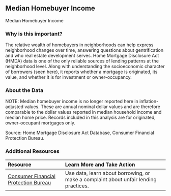 ## Median Homebuyer Income
Median Homebuyer Income

### Why is this important?
The relative wealth of homebuyers in neighborhoods can help express neighborhood changes over time, answering questions about gentrification and who real estate development serves. Home Mortgage Disclosure Act (HMDA) data is one of the only reliable sources of lending patterns at the neighborhood level. Along with understanding the socioeconomic character of borrowers (seen here), it reports whether a mortgage is originated, its value, and whether it is for investment or owner-occupancy. 

### About the Data
NOTE: Median homebuyer income is  no longer reported here in  inflation-adjusted values. These are annual nominal dollar values and are therefore comparable to the dollar values reported in median household income and median home price. Records included in this analysis are for originated, owner-occupant mortgages only. 

Source: Home Mortgage Disclosure Act Database, Consumer Financial Protection Bureau. 
### Additional Resources

|Resource | Learn More and Take Action | 
|:--- | :--- |
|[Consumer Financial Protection Bureau](http://cfpb.org) | Use data, learn about borrowing, or make a complaint about unfair lending practices.